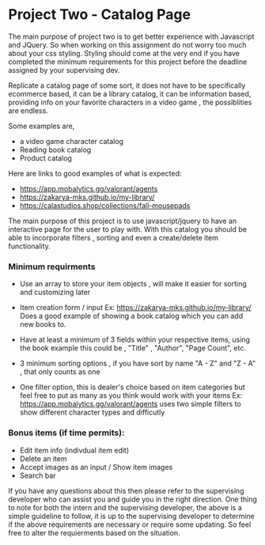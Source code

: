# Project Two - Catalog Page

The main purpose of project two is to get better experience with Javascript and JQuery. So when working on this assignment do not worry too much about your css styling. Styling should come at the very end if you have completed the minimum requirements for this project before the deadline assigned by your supervising dev.

Replicate a catalog page of some sort, it does not have to be specifically ecommerce based, it can be a library catalog, it can be information based, providing info on your favorite characters in a video game , the possiblities are endless. 

Some examples are,

- a video game character catalog
- Reading book catalog
- Product catalog

Here are links to good examples of what is expected:
- https://app.mobalytics.gg/valorant/agents
- https://zakarya-mks.github.io/my-library/
- https://calastudios.shop/collections/fall-mousepads

The main purpose of this project is to use javascript/jquery to have an interactive page for the user to play with. With this catalog you should be able to incorporate filters , sorting and even a create/delete item functionality. 

### Minimum requirments 
- Use an array to store your item objects , will make it easier for sorting and customizing later
- Item creation form / input
  Ex: https://zakarya-mks.github.io/my-library/
  Does a good example of showing a book catalog which you can add new books to.
  
- Have at least a minimum of 3 fields within your respective items, using the book example this could be , "Title" , "Author", "Page Count", etc.
- 3 minimum sorting options , if you have sort by name "A - Z" and "Z - A" , that only counts as one
- One filter option, this is dealer's choice based on item categories but feel free to put as many as you think would work with your items
  Ex: https://app.mobalytics.gg/valorant/agents
  uses two simple filters to show different character types and difficutly

### Bonus items (if time permits):
- Edit item info (indivdual item edit)
- Delete an item
- Accept images as an input / Show item images
- Search bar

If you have any questions about this then please refer to the supervising developer who can assist you and guide you in the right direction. One thing to note for both the intern and the supervising developer, the above is a simple guideline to follow, it is up to the supervising developer to determine if the above requirements are necessary or require some updating. So feel free to alter the requierments based on the situation.
